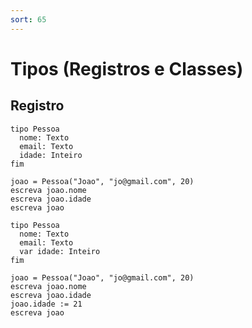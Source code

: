 ```yaml
---
sort: 65
---
```


# Tipos (Registros e Classes)

## Registro

```portugol
tipo Pessoa
  nome: Texto
  email: Texto
  idade: Inteiro
fim

joao = Pessoa("Joao", "jo@gmail.com", 20)
escreva joao.nome
escreva joao.idade
escreva joao
```


```portugol
tipo Pessoa
  nome: Texto
  email: Texto
  var idade: Inteiro
fim

joao = Pessoa("Joao", "jo@gmail.com", 20)
escreva joao.nome
escreva joao.idade
joao.idade := 21
escreva joao
```
